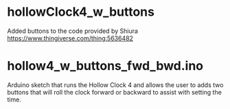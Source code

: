 # hollowClock4_w_buttons
Added buttons to the code provided by Shiura
https://www.thingiverse.com/thing:5636482

# hollow4_w_buttons_fwd_bwd.ino
Arduino sketch that runs the Hollow Clock 4 and allows the user to adds two buttons that will roll the clock forward or backward to assist with setting the time.
